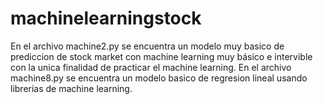 # machinelearningstock
En el archivo machine2.py se encuentra un modelo muy basico de prediccion de stock market con machine learning muy básico e intervible con la unica finalidad de practicar el machine learning.
En el archivo machine8.py se encuentra un modelo basico de regresion lineal usando librerias de machine learning.
